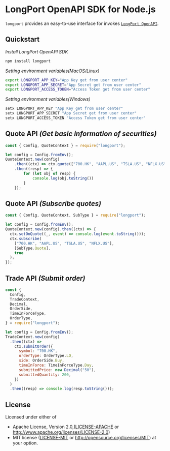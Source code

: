 # LongPort OpenAPI SDK for Node.js

`longport` provides an easy-to-use interface for invokes [`LongPort OpenAPI`](https://open.longportapp.com/en/).

## Quickstart

_Install LongPort OpenAPI SDK_

```bash
npm install longport
```

_Setting environment variables(MacOS/Linux)_

```bash
export LONGPORT_APP_KEY="App Key get from user center"
export LONGPORT_APP_SECRET="App Secret get from user center"
export LONGPORT_ACCESS_TOKEN="Access Token get from user center"
```

_Setting environment variables(Windows)_

```bash
setx LONGPORT_APP_KEY "App Key get from user center"
setx LONGPORT_APP_SECRET "App Secret get from user center"
setx LONGPORT_ACCESS_TOKEN "Access Token get from user center"
```

## Quote API _(Get basic information of securities)_

```javascript
const { Config, QuoteContext } = require("longport");

let config = Config.fromEnv();
QuoteContext.new(config)
    .then((ctx) => ctx.quote(["700.HK", "AAPL.US", "TSLA.US", "NFLX.US"]))
    .then((resp) => {
        for (let obj of resp) {
            console.log(obj.toString())
        }
    });
```

## Quote API _(Subscribe quotes)_

```javascript
const { Config, QuoteContext, SubType } = require("longport");

let config = Config.fromEnv();
QuoteContext.new(config).then((ctx) => {
  ctx.setOnQuote((_, event) => console.log(event.toString()));
  ctx.subscribe(
    ["700.HK", "AAPL.US", "TSLA.US", "NFLX.US"],
    [SubType.Quote],
    true
  );
});
```

## Trade API _(Submit order)_

```javascript
const {
  Config,
  TradeContext,
  Decimal,
  OrderSide,
  TimeInForceType,
  OrderType,
} = require("longport");

let config = Config.fromEnv();
TradeContext.new(config)
  .then((ctx) =>
    ctx.submitOrder({
      symbol: "700.HK",
      orderType: OrderType.LO,
      side: OrderSide.Buy,
      timeInForce: TimeInForceType.Day,
      submittedPrice: new Decimal("50"),
      submittedQuantity: 200,
    })
  )
  .then((resp) => console.log(resp.toString()));
```

## License

Licensed under either of

* Apache License, Version 2.0,([LICENSE-APACHE](./LICENSE-APACHE) or http://www.apache.org/licenses/LICENSE-2.0)
* MIT license ([LICENSE-MIT](./LICENSE-MIT) or http://opensource.org/licenses/MIT) at your option.
